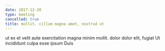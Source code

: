 ```yaml
---
date: 2017-12-20
type: meeting
cancelled: true
title: mollit. cillum magna amet, nostrud ut
---
```

ut ex et velit aute exercitation magna minim mollit. dolor dolor elit, fugiat Ut incididunt culpa esse ipsum Duis